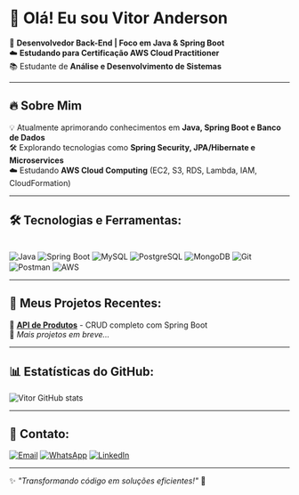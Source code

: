 # 👋 Olá! Eu sou Vitor Anderson 

🎯 **Desenvolvedor Back-End | Foco em Java & Spring Boot**  
☁️ **Estudando para Certificação AWS Cloud Practitioner**  
📚 Estudante de **Análise e Desenvolvimento de Sistemas**  

---

## 🔥 Sobre Mim
💡 Atualmente aprimorando conhecimentos em **Java, Spring Boot e Banco de Dados**  
🛠️ Explorando tecnologias como **Spring Security, JPA/Hibernate e Microservices**  
☁️ Estudando **AWS Cloud Computing** (EC2, S3, RDS, Lambda, IAM, CloudFormation)  

---

## 🛠 Tecnologias e Ferramentas:
<div style="display: inline_block"><br/>
  <img align="center" alt="Java" src="https://img.shields.io/badge/Java-ED8B00?style=for-the-badge&logo=openjdk&logoColor=white">
  <img align="center" alt="Spring Boot" src="https://img.shields.io/badge/Spring_Boot-6DB33F?style=for-the-badge&logo=spring&logoColor=white">
  <img align="center" alt="MySQL" src="https://img.shields.io/badge/MySQL-005C84?style=for-the-badge&logo=mysql&logoColor=white">
  <img align="center" alt="PostgreSQL" src="https://img.shields.io/badge/PostgreSQL-316192?style=for-the-badge&logo=postgresql&logoColor=white">
  <img align="center" alt="MongoDB" src="https://img.shields.io/badge/MongoDB-4EA94B?style=for-the-badge&logo=mongodb&logoColor=white">
  <img align="center" alt="Git" src="https://img.shields.io/badge/Git-F05032?style=for-the-badge&logo=git&logoColor=white">
  <img align="center" alt="Postman" src="https://img.shields.io/badge/Postman-FF6C37?style=for-the-badge&logo=postman&logoColor=white">
  <img align="center" alt="AWS" src="https://img.shields.io/badge/AWS-FF9900?style=for-the-badge&logo=amazonaws&logoColor=white">
</div>

---

## 📌 Meus Projetos Recentes:
🔹 **[API de Produtos](https://github.com/SEU-USUARIO/api-produtos)** - CRUD completo com Spring Boot  
🔹 *Mais projetos em breve...*  

---

## 📊 Estatísticas do GitHub:
![Vitor GitHub stats](https://github-readme-stats.vercel.app/api?username=VitorAnderson&show_icons=true&theme=dracula)

---

## 📩 Contato:

[![Email](https://img.shields.io/badge/Email-D14836?style=for-the-badge&logo=gmail&logoColor=white)](mailto:vitor.andersonf@gmail.com)
[![WhatsApp](https://img.shields.io/badge/WhatsApp-25D366?style=for-the-badge&logo=whatsapp&logoColor=white)](https://wa.me//5511956654601?text=Ola%20Vitor)
[![LinkedIn](https://img.shields.io/badge/LinkedIn-0077B5?style=for-the-badge&logo=linkedin&logoColor=white)](https://www.linkedin.com/in/vitor-anderson-38aa9a26b/)

---

✨ *"Transformando código em soluções eficientes!"* 🚀  
